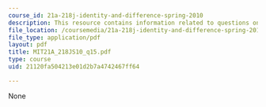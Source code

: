 ```yaml
---
course_id: 21a-218j-identity-and-difference-spring-2010
description: This resource contains information related to questions on Cole and Guy-Sheftall.
file_location: /coursemedia/21a-218j-identity-and-difference-spring-2010/21120fa504213e01d2b7a4742467ff64_MIT21A_218JS10_q15.pdf
file_type: application/pdf
layout: pdf
title: MIT21A_218JS10_q15.pdf
type: course
uid: 21120fa504213e01d2b7a4742467ff64

---
```

None